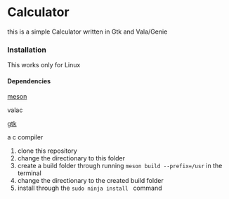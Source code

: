 # Calculator
this is a simple Calculator written in Gtk and Vala/Genie

### Installation
This works only for Linux
#### Dependencies
[meson](https://mesonbuild.com/Quick-guide.html)

valac

[gtk](https://www.gtk.org/docs/installations/)

a c compiler
1. clone this repository
2. change the directionary to this folder
3. create a build folder through running ```meson build --prefix=/usr``` in the terminal
4. change the directionary to the created build folder
5. install through the ```sudo ninja install ``` command
